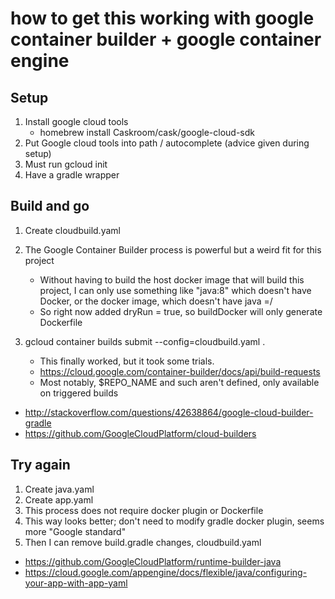 
# how to get this working with google container builder + google container engine

## Setup

1. Install google cloud tools
    * homebrew install Caskroom/cask/google-cloud-sdk
2. Put Google cloud tools into path / autocomplete (advice given during setup)
3. Must run gcloud init
4. Have a gradle wrapper

## Build and go

1. Create cloudbuild.yaml
2. The Google Container Builder process is powerful but a weird fit for this project
   * Without having to build the host docker image that will build this project, I can only use something like "java:8"
   which doesn't have Docker, or the docker image, which doesn't have java =/
   * So right now added dryRun = true, so buildDocker will only generate Dockerfile

3. gcloud container builds submit --config=cloudbuild.yaml .
   * This finally worked, but it took some trials.
   * https://cloud.google.com/container-builder/docs/api/build-requests
   * Most notably, $REPO_NAME and such aren't defined, only available on triggered builds

* http://stackoverflow.com/questions/42638864/google-cloud-builder-gradle
* https://github.com/GoogleCloudPlatform/cloud-builders

## Try again

1. Create java.yaml
2. Create app.yaml
3. This process does not require docker plugin or Dockerfile
4. This way looks better; don't need to modify gradle docker plugin, seems more "Google standard"
5. Then I can remove build.gradle changes, cloudbuild.yaml

* https://github.com/GoogleCloudPlatform/runtime-builder-java
* https://cloud.google.com/appengine/docs/flexible/java/configuring-your-app-with-app-yaml


